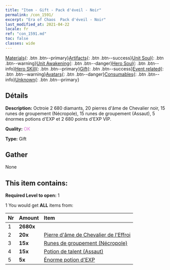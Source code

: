 ```yaml
---
title: "Item - Gift - Pack d'éveil - Noir"
permalink: /con_1591/
excerpt: "Era of Chaos  Pack d'éveil - Noir"
last_modified_at: 2021-04-22
locale: fr
ref: "con_1591.md"
toc: false
classes: wide
---
```

 [Materials](/ItemsFR/){: .btn .btn--primary}[Artifacts](/ItemsFR/Artifacts/){: .btn .btn--success}[Unit Soul](/ItemsFR/UnitSoul/){: .btn .btn--warning}[Unit Awakening](/ItemsFR/UnitAwakening/){: .btn .btn--danger}[Hero Soul](/ItemsFR/HeroSoul/){: .btn .btn--info}[Hero SKill](/ItemsFR/HeroSkill/){: .btn .btn--primary}[Gift](/ItemsFR/Gift/){: .btn .btn--success}[Event related](/ItemsFR/Events/){: .btn .btn--warning}[Avatars](/ItemsFR/Avatars/){: .btn .btn--danger}[Consumables](/ItemsFR/Consumables/){: .btn .btn--info}[Unknown](/ItemsFR/Unknown/){: .btn .btn--primary}

## Détails
 **Description:** Octroie 2 680 diamants, 20 pierres d'âme de Chevalier noir, 15 runes de groupement (Nécropole), 15 runes de groupement (Assaut), 5 énormes potions d'EXP et 2 680 points d'EXP VIP.

 **Quality:** <span style="color: #DA70D6">OK</span>

 **Type:** Gift

## Gather

  None

## This item contains:

 **Required Level to open:** 1

 1 You would get **ALL** items  from:

  | Nr | Amount |     Item    |
  |:---|:-------|:------------|
  | 1 |  **2680x** | <i class="fas fa-gem"/> |  | 
  | 2 |  **20x** | [Pierre d'âme de Chevalier de l'Effroi](/ItemsFR/unt_302/) |  | 
  | 3 |  **15x** | [Runes de groupement (Nécropole)](/ItemsFR/con_755/) |  | 
  | 4 |  **15x** | [Potion de talent (Assaut)](/ItemsFR/con_788/) |  | 
  | 5 |  **5x** | [Énorme potion d'EXP](/ItemsFR/con_703/) |  | 
